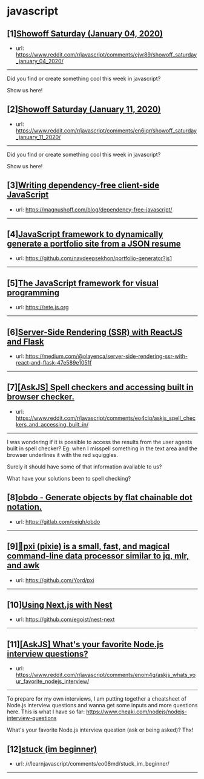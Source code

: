 # javascript
## [1][Showoff Saturday (January 04, 2020)](https://www.reddit.com/r/javascript/comments/ejvr89/showoff_saturday_january_04_2020/)
- url: https://www.reddit.com/r/javascript/comments/ejvr89/showoff_saturday_january_04_2020/
---
Did you find or create something cool this week in javascript? 

Show us here!
## [2][Showoff Saturday (January 11, 2020)](https://www.reddit.com/r/javascript/comments/en6iqr/showoff_saturday_january_11_2020/)
- url: https://www.reddit.com/r/javascript/comments/en6iqr/showoff_saturday_january_11_2020/
---
Did you find or create something cool this week in javascript? 

Show us here!
## [3][Writing dependency-free client-side JavaScript](https://www.reddit.com/r/javascript/comments/enzlu7/writing_dependencyfree_clientside_javascript/)
- url: https://magnushoff.com/blog/dependency-free-javascript/
---

## [4][JavaScript framework to dynamically generate a portfolio site from a JSON resume](https://www.reddit.com/r/javascript/comments/eo3srg/javascript_framework_to_dynamically_generate_a/)
- url: https://github.com/navdeepsekhon/portfolio-generator?js1
---

## [5][The JavaScript framework for visual programming](https://www.reddit.com/r/javascript/comments/enqsyh/the_javascript_framework_for_visual_programming/)
- url: https://rete.js.org
---

## [6][Server-Side Rendering (SSR) with ReactJS and Flask](https://www.reddit.com/r/javascript/comments/eo27br/serverside_rendering_ssr_with_reactjs_and_flask/)
- url: https://medium.com/@olayenca/server-side-rendering-ssr-with-react-and-flask-47e589e1051f
---

## [7][[AskJS] Spell checkers and accessing built in browser checker.](https://www.reddit.com/r/javascript/comments/eo4clq/askjs_spell_checkers_and_accessing_built_in/)
- url: https://www.reddit.com/r/javascript/comments/eo4clq/askjs_spell_checkers_and_accessing_built_in/
---
I was wondering if it is possible to access the results from the user agents built in spell checker? Eg: when I misspell something in the text area and the browser underlines it with the red squiggles. 

Surely it should have some of that information available to us? 

What have your solutions been to spell checking?
## [8][obdo - Generate objects by flat chainable dot notation.](https://www.reddit.com/r/javascript/comments/eo1q9m/obdo_generate_objects_by_flat_chainable_dot/)
- url: https://gitlab.com/ceigh/obdo
---

## [9][🧚pxi (pixie) is a small, fast, and magical command-line data processor similar to jq, mlr, and awk](https://www.reddit.com/r/javascript/comments/enuvs2/pxi_pixie_is_a_small_fast_and_magical_commandline/)
- url: https://github.com/Yord/pxi
---

## [10][Using Next.js with Nest](https://www.reddit.com/r/javascript/comments/eo249r/using_nextjs_with_nest/)
- url: https://github.com/egoist/nest-next
---

## [11][[AskJS] What's your favorite Node.js interview questions?](https://www.reddit.com/r/javascript/comments/enom4g/askjs_whats_your_favorite_nodejs_interview/)
- url: https://www.reddit.com/r/javascript/comments/enom4g/askjs_whats_your_favorite_nodejs_interview/
---
To prepare for my own interviews, I am putting together a cheatsheet of Node.js interview questions and wanna get some inputs and more questions here. This is what I have so far: https://www.cheaki.com/nodejs/nodejs-interview-questions 

What's your favorite Node.js interview question (ask or being asked)? Thx!
## [12][stuck (im beginner)](https://www.reddit.com/r/javascript/comments/eo1unx/stuck_im_beginner/)
- url: /r/learnjavascript/comments/eo08md/stuck_im_beginner/
---

